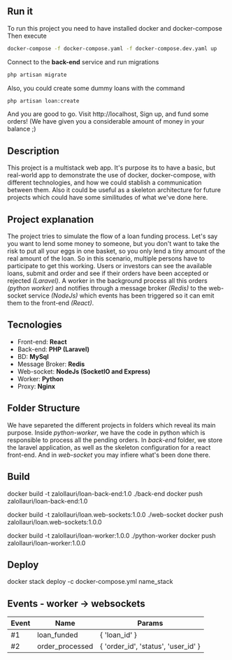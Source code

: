 
## Run it
To run this project you need to have installed docker and docker-compose 
Then execute
```sh
docker-compose -f docker-compose.yaml -f docker-compose.dev.yaml up
```
Connect to the **back-end** service and run migrations
```sh
php artisan migrate
```
Also, you could create some dummy loans with the command
```sh
php artisan loan:create
```
And you are good to go.
Visit http://localhost, Sign up, and fund some orders! (We have given you a considerable amount of money in your balance ;)




## Description
This project is a multistack web app. It's purpose its to have a basic, but real-world app to demonstrate the use of docker, docker-compose, with different technologies, and how we could stablish a communication between them. Also it could be useful as a skeleton architecture for future projects which could have some similitudes of what we've done here.

## Project explanation
The project tries to simulate the flow of a loan funding process. Let's say you want to lend some money to someone, but you don't want to take the risk to put all your eggs in one basket, so you only lend a tiny amount of the real amount of the loan. So in this scenario, multiple persons have to participate to get this working.
Users or investors can see the available loans, submit and order and see if their orders have been accepted or rejected *(Laravel)*. A worker in the background process all this orders *(python worker)* and notifies through a message broker *(Redis)* to the web-socket service *(NodeJs)* which events has been triggered so it can emit them to the front-end *(React)*.

## Tecnologies
- Front-end:       **React**
- Back-end:        **PHP (Laravel)**
- BD:              **MySql**
- Message Broker:  **Redis**
- Web-socket:      **NodeJs (SocketIO and Express)**
- Worker:          **Python**
- Proxy:           **Nginx**


## Folder Structure
We have separeted the different projects in folders which reveal its main purpose.
Inside *python-worker*, we have the code in python which is responsible to process all the pending orders.
In *back-end* folder, we store the laravel application, as well as the skeleton configuration for a react front-end.
And in *web-socket* you may infiere what's been done there.


## Build
docker build -t zalollauri/loan-back-end:1.0 ./back-end
docker push  zalollauri/loan-back-end:1.0

docker build -t zalollauri/loan.web-sockets:1.0.0 ./web-socket
docker push  zalollauri/loan.web-sockets:1.0.0

docker build -t zalollauri/loan-worker:1.0.0 ./python-worker
docker push  zalollauri/loan-worker:1.0.0



##  Deploy

docker stack deploy -c docker-compose.yml name_stack

## Events - worker -> websockets
| Event | Name            | Params                              |
|-------|-----------------|-------------------------------------|
| #1    | loan_funded     | { 'loan_id' }                       |
| #2    | order_processed | { 'order_id', 'status', 'user_id' } |